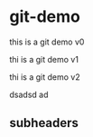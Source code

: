 # git-demo
this is a git demo v0

thi is a git demo v1 

thi is a git demo v2

dsadsd ad
## subheaders